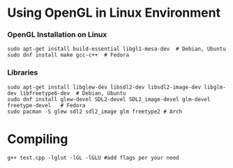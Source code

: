 # Using OpenGL in Linux Environment

### OpenGL Installation on Linux
```
sudo apt-get install build-essential libgl1-mesa-dev  # Debian, Ubuntu
sudo dnf install make gcc-c++  # Fedora
```

### Libraries
```
sudo apt-get install libglew-dev libsdl2-dev libsdl2-image-dev libglm-dev libfreetype6-dev  # Debian, Ubuntu
sudo dnf install glew-devel SDL2-devel SDL2_image-devel glm-devel freetype-devel   # Fedora
sudo pacman -S glew sdl2 sdl2_image glm freetype2 # Arch
```


# Compiling

```
g++ test.cpp -lglut -lGL -lGLU #add flags per your need
```
